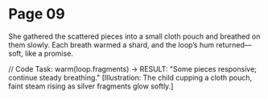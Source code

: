 # Page 09

She gathered the scattered pieces into a small cloth pouch and breathed on them slowly.
Each breath warmed a shard, and the loop’s hum returned—soft, like a promise.

// Code Task: warm(loop.fragments) → RESULT: "Some pieces responsive; continue steady breathing."
[Illustration: The child cupping a cloth pouch, faint steam rising as silver fragments glow softly.]
